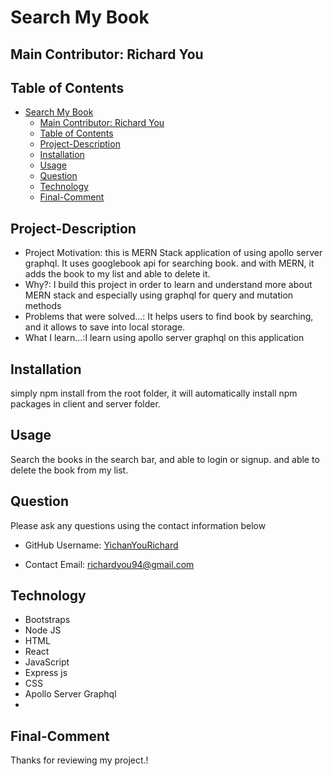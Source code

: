 # Search My Book 
## Main Contributor: Richard You

## Table of Contents
- [Search My Book](#search-my-book)
  - [Main Contributor: Richard You](#main-contributor-richard-you)
  - [Table of Contents](#table-of-contents)
  - [Project-Description](#project-description)
  - [Installation](#installation)
  - [Usage](#usage)
  - [Question](#question)
  - [Technology](#technology)
  - [Final-Comment](#final-comment)

## Project-Description
- Project Motivation: this is MERN Stack application of using apollo server graphql. It uses googlebook api for searching book. and with MERN, it adds the book to my list and able to delete it.
- Why?: I build this project in order to learn and understand more about MERN stack and especially using graphql for query and mutation methods
- Problems that were solved...: It helps users to find book by searching, and it allows to save into local storage.
- What I learn...:I learn using apollo server graphql on this application

## Installation
simply npm install from the root folder, it will automatically install npm packages in client and server folder. 
## Usage
Search the books in the search bar, and able to login or signup. and able to delete the book from my list.

## Question
Please ask any questions using the contact information below

- GitHub Username: [YichanYouRichard](http://github.com/YichanYouRichard)

- Contact Email: richardyou94@gmail.com
## Technology
- Bootstraps
 - Node JS
 - HTML
 - React
 - JavaScript
 - Express js
 - CSS
 - Apollo Server Graphql
 - 
 ## Final-Comment

Thanks for reviewing my project.!